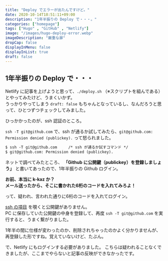 ```yaml
---
title: "Deploy でエラーが出たんですけど。"
date: 2020-10-14T18:51:11+09:00
description: "1年半振りの Deploy で・・・。"
categories: ["homepage"]
tags: ["Hugo" , "GitHub" , "Netlify"]
image: "/images/hugo-deploy-error.webp"
imageDescription: "厳重な扉"
dropCap: false
displayInMenu: false
displayInList: true
draft: false
---
```

## 1年半振りの Deploy で・・・
Netlify に記事を上げようと思って、`./deploy.sh` （※スクリプトを組んである）とやってみたけど、うまくいかず。  
うっかりやってしまう `draft: false` もちゃんとなっているし、なんだろうと思って、ひとつずつチェックしてみました。

ひっかかったのが、ssh 認証のところ。

`ssh -T git@github.com` で、ssh が通るか試してみたら、`git@github.com: Permission denied (publickey).` って怒られました。

```html
$ ssh -T git@github.com     /* ssh が通るか試すコマンド */
$ git@github.com: Permission denied (publickey).
```


ネットで調べてみたところ、 **「Github に公開鍵（publickey）を登録しましょう」** と書いてあったので、1年半振りの Github ログイン。

**お前、本当に k-kaz か？**  
**メール送ったから、そこに書かれた6桁のコードを入れてみろよ！**

って、疑われ、言われた通りに6桁のコードを入れてログイン。

[ssh の項目](https://github.com/settings/ssh) を覗くと公開鍵がありません。  
PC に保存していた公開鍵の中身を登録して、再度 `ssh -T git@github.com` を実行すると、うまく繋がりました。

1年半の間に仕様が変わったのか、削除されちゃったのかよく分かりませんが、再登録した形ですね。覚えていないけど、たぶん。

で、Netlify にもログインする必要がありました。
こちらは疑われることなくできましたが、ここまでやらないと記事の反映ができなかったです。



